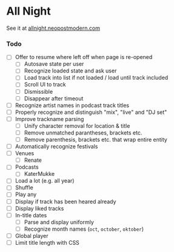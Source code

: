 # All Night

See it at [allnight.neopostmodern.com](http://allnight.neopostmodern.com/)


### Todo
- [ ] Offer to resume where left off when page is re-opened
    - [ ] Autosave state per user
    - [ ] Recognize loaded state and ask user
    - [ ] Load track into list if not loaded / load until track included
    - [ ] Scroll UI to track
    - [ ] Dismissible
    - [ ] Disappear after timeout
- [ ] Recognize artist names in podcast track titles
- [ ] Properly recognize and distinguish "mix", "live" and "DJ set"
- [ ] Improve trackname parsing
    - [ ] Unify character removal for location & title
    - [ ] Remove unmatched parantheses, brackets etc.
    - [ ] Remove parenthesis, brackets etc. that wrap entire entity
- [ ] Automatically recognize festivals
- [ ] Venues
    - [ ] Renate
- [ ] Podcasts
    - [ ] KaterMukke
- [ ] Load a lot (e.g. all year)
- [ ] Shuffle
- [ ] Play any
- [ ] Display if track has been heared already
- [ ] Display liked tracks
- [ ] In-title dates
    - [ ] Parse and display uniformly
    - [ ] Recognize month names (`oct`, `october`, `oktober`)
- [ ] Global player
- [ ] Limit title length with CSS